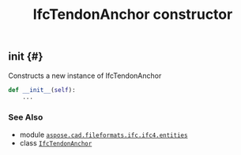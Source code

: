 ﻿---
title: IfcTendonAnchor constructor
second_title: Aspose.CAD for Python via .NET API References
description: 
type: docs
weight: 10
url: /python-net/aspose.cad.fileformats.ifc.ifc4.entities/ifctendonanchor/__init__/
is_root: false
---

## __init__ {#}

Constructs a new instance of IfcTendonAnchor



```python
def __init__(self):
    ...
```





### See Also
* module [`aspose.cad.fileformats.ifc.ifc4.entities`](../../)
* class [`IfcTendonAnchor`](/cad/python-net/aspose.cad.fileformats.ifc.ifc4.entities/ifctendonanchor)
